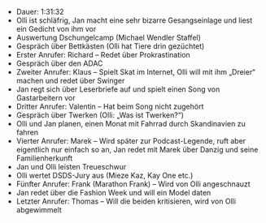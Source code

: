 - Dauer: 1:31:32
- Olli ist schläfrig, Jan macht eine sehr bizarre Gesangseinlage und liest ein Gedicht von ihm vor
- Auswertung Dschungelcamp (Michael Wendler Staffel)
- Gespräch über Bettkästen (Olli hat Tiere drin gezüchtet)
- Erster Anrufer: Richard – Redet über Prokrastination
- Gespräch über den ADAC
- Zweiter Anrufer: Klaus – Spielt Skat im Internet, Olli will mit ihm „Dreier“ machen und redet über Swinger
- Jan regt sich über Leserbriefe auf und spielt einen Song von Gastarbeitern vor
- Dritter Anrufer: Valentin – Hat beim Song nicht zugehört
- Gespräch über Twerken (Olli: „Was ist Twerken?“)
- Olli und Jan planen, einen Monat mit Fahrrad durch Skandinavien zu fahren
- Vierter Anrufer: Marek – Wird später zur Podcast-Legende, ruft aber eigentlich nur einfach so an, Jan redet mit Marek über Danzig und seine Familienherkunft
- Jan und Olli leisten Treueschwur
- Olli wertet DSDS-Jury aus (Mieze Kaz, Kay One etc.)
- Fünfter Anrufer: Frank (Marathon Frank) – Wird von Olli angeschnauzt
- Jan redet über die Fashion Week und will ein Model daten
- Letzter Anrufer: Thomas – Will die beiden kritisieren, wird von Olli abgewimmelt
